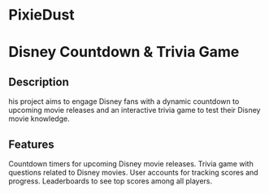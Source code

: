 # PixieDust
# Disney Countdown & Trivia Game

## Description
his project aims to engage Disney fans with a dynamic countdown to upcoming movie releases and an interactive trivia game to test their Disney movie knowledge.

## Features
Countdown timers for upcoming Disney movie releases.
Trivia game with questions related to Disney movies.
User accounts for tracking scores and progress.
Leaderboards to see top scores among all players.
